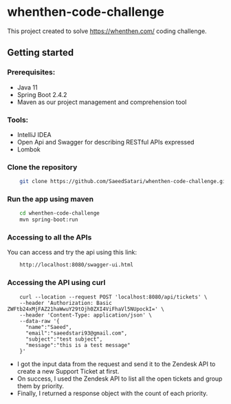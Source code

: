 # whenthen-code-challenge

This project created to solve https://whenthen.com/ coding challenge.

## Getting started

### Prerequisites:

- Java 11
- Spring Boot 2.4.2
- Maven as our project management and comprehension tool

### Tools:
- IntelliJ IDEA
- Open Api and Swagger for describing RESTful APIs expressed
- Lombok 

### Clone the repository

```bash
    git clone https://github.com/SaeedSatari/whenthen-code-challenge.git
```

### Run the app using maven

```bash
    cd whenthen-code-challenge
    mvn spring-boot:run
```

### Accessing to all the APIs

You can access and try the api using this link: 

```bash
    http://localhost:8080/swagger-ui.html
```

### Accessing the API using curl

```curl
    curl --location --request POST 'localhost:8080/api/tickets' \
    --header 'Authorization: Basic ZWFtb24xMjFAZ21haWwuY29tOjh0ZXI4ViFhaVl5NUpockI=' \
    --header 'Content-Type: application/json' \
    --data-raw '{
      "name":"Saeed",
      "email":"saeedstari93@gmail.com",
      "subject":"test subject",
      "message":"this is a test message"
    }'
```

- I got the input data from the request and send it to the Zendesk API to create a new Support Ticket at first.
- On success, I used the Zendesk API to list all the open tickets and group them by priority. 
- Finally, I returned a response object with the count of each priority.